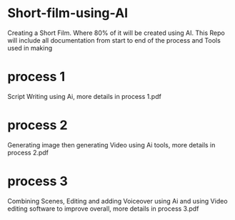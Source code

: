 # Short-film-using-AI
Creating a Short Film. Where 80% of it will be created using AI. This Repo will include all documentation from  start to end of the process and Tools used in making 

# process 1
Script Writing using Ai,
more details in process 1.pdf

# process 2
Generating image then generating Video using Ai tools,
more details in process 2.pdf

# process 3
Combining Scenes, Editing and adding Voiceover using Ai and using Video editing software to improve overall,
more details in process 3.pdf


